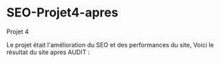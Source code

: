 # SEO-Projet4-apres
Projet 4

Le projet était l'amélioration du SEO et des performances du site, Voici le résultat du site apres AUDIT  : 
